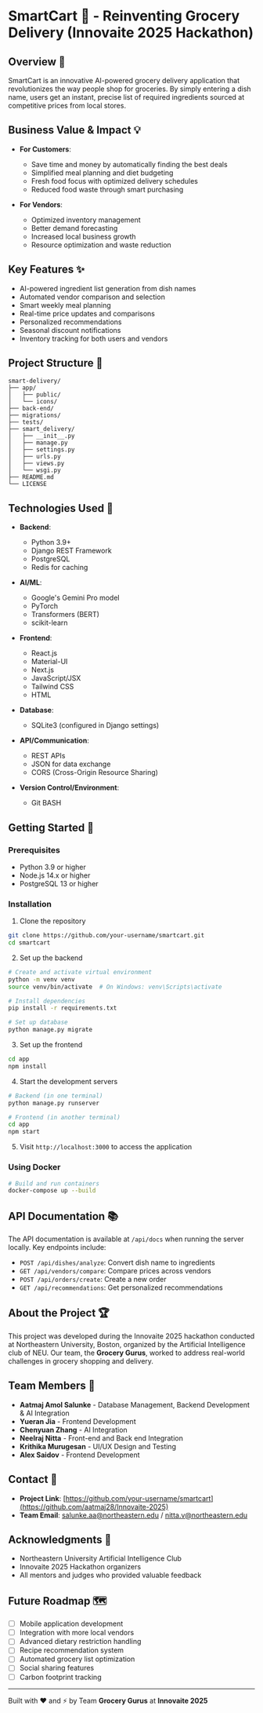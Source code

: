 # SmartCart 🛒 - Reinventing Grocery Delivery (Innovaite 2025 Hackathon)

## Overview 🌟
SmartCart is an innovative AI-powered grocery delivery application that revolutionizes the way people shop for groceries. By simply entering a dish name, users get an instant, precise list of required ingredients sourced at competitive prices from local stores.

## Business Value & Impact 💡
- **For Customers**: 
  - Save time and money by automatically finding the best deals
  - Simplified meal planning and diet budgeting
  - Fresh food focus with optimized delivery schedules
  - Reduced food waste through smart purchasing

- **For Vendors**:
  - Optimized inventory management
  - Better demand forecasting
  - Increased local business growth
  - Resource optimization and waste reduction

## Key Features ✨
- AI-powered ingredient list generation from dish names
- Automated vendor comparison and selection
- Smart weekly meal planning
- Real-time price updates and comparisons
- Personalized recommendations
- Seasonal discount notifications
- Inventory tracking for both users and vendors

## Project Structure 📁
```
smart-delivery/
├── app/
│   ├── public/
│   └── icons/
├── back-end/
├── migrations/
├── tests/
├── smart_delivery/
│   ├── __init__.py
│   ├── manage.py
│   ├── settings.py
│   ├── urls.py
│   ├── views.py
│   └── wsgi.py
├── README.md
└── LICENSE
```

## Technologies Used 🔧
- **Backend**:
  - Python 3.9+
  - Django REST Framework
  - PostgreSQL
  - Redis for caching

- **AI/ML**:
  - Google's Gemini Pro model
  - PyTorch
  - Transformers (BERT)
  - scikit-learn

- **Frontend**:
  - React.js
  - Material-UI
  - Next.js
  - JavaScript/JSX
  - Tailwind CSS
  - HTML

- **Database**:
  - SQLite3 (configured in Django settings)

- **API/Communication**:
  - REST APIs
  - JSON for data exchange
  - CORS (Cross-Origin Resource Sharing)

- **Version Control/Environment**:
  - Git BASH

## Getting Started 🚀

### Prerequisites
- Python 3.9 or higher
- Node.js 14.x or higher
- PostgreSQL 13 or higher

### Installation

1. Clone the repository
```bash
git clone https://github.com/your-username/smartcart.git
cd smartcart
```

2. Set up the backend
```bash
# Create and activate virtual environment
python -m venv venv
source venv/bin/activate  # On Windows: venv\Scripts\activate

# Install dependencies
pip install -r requirements.txt

# Set up database
python manage.py migrate
```

3. Set up the frontend
```bash
cd app
npm install
```

4. Start the development servers
```bash
# Backend (in one terminal)
python manage.py runserver

# Frontend (in another terminal)
cd app
npm start
```

5. Visit `http://localhost:3000` to access the application

### Using Docker
```bash
# Build and run containers
docker-compose up --build
```

## API Documentation 📚
The API documentation is available at `/api/docs` when running the server locally. Key endpoints include:

- `POST /api/dishes/analyze`: Convert dish name to ingredients
- `GET /api/vendors/compare`: Compare prices across vendors
- `POST /api/orders/create`: Create a new order
- `GET /api/recommendations`: Get personalized recommendations

## About the Project 🏆
This project was developed during the Innovaite 2025 hackathon conducted at Northeastern University, Boston, organized by the Artificial Intelligence club of NEU. Our team, the **Grocery Gurus**, worked to address real-world challenges in grocery shopping and delivery.

## Team Members 👥
- **Aatmaj Amol Salunke** - Database Management, Backend Development & AI Integration
- **Yueran Jia** - Frontend Development
- **Chenyuan Zhang** - AI Integration
- **Neelraj Nitta** - Front-end and Back end Integration
- **Krithika Murugesan** - UI/UX Design and Testing
- **Alex Saidov** - Frontend Development

## Contact 📧
- **Project Link**: [https://github.com/your-username/smartcart](https://github.com/aatmaj28/Innovaite-2025)
- **Team Email**: salunke.aa@northeastern.edu / nitta.v@northeastern.edu

## Acknowledgments 🙏
- Northeastern University Artificial Intelligence Club
- Innovaite 2025 Hackathon organizers
- All mentors and judges who provided valuable feedback

## Future Roadmap 🗺️
- [ ] Mobile application development
- [ ] Integration with more local vendors
- [ ] Advanced dietary restriction handling
- [ ] Recipe recommendation system
- [ ] Automated grocery list optimization
- [ ] Social sharing features
- [ ] Carbon footprint tracking

---
Built with ❤️ and ⚡ by Team **Grocery Gurus** at **Innovaite 2025**
